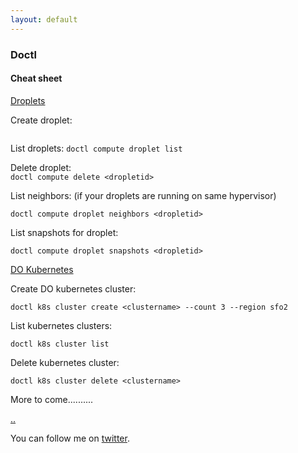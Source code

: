 ```yaml
---
layout: default
---
```


### Doctl

#### Cheat sheet

[Droplets](https://www.digitalocean.com/products/droplets/)

Create droplet:  
```doctl compute droplet create <dropletname> --size "s-1vcpu-1gb" --image "centos-7-x64" --region "lon1"
```

List droplets:
```doctl compute droplet list```

Delete droplet:  
```doctl compute delete <dropletid>```

List neighbors: (if your droplets are running on same hypervisor)  

```doctl compute droplet neighbors <dropletid>```

List snapshots for droplet:  

```doctl compute droplet snapshots <dropletid>```

[DO Kubernetes](https://www.digitalocean.com/products/kubernetes/)

Create DO kubernetes cluster:  

```doctl k8s cluster create <clustername> --count 3 --region sfo2```

List kubernetes clusters:  

```doctl k8s cluster list```

Delete kubernetes cluster:  

```doctl k8s cluster delete <clustername>```

More to come..........


[..](../)

You can follow me on [twitter](https://twitter.com/AlexisReyesJR).
